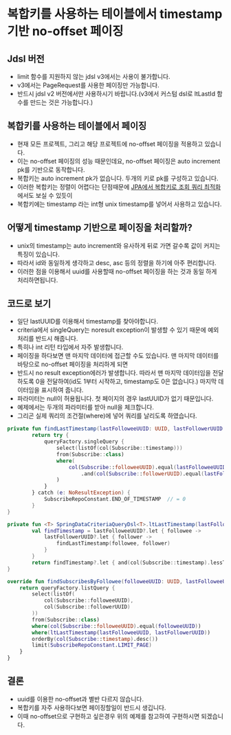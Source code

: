 # 복합키를 사용하는 테이블에서 timestamp 기반 no-offset 페이징

## Jdsl 버전
* limit 함수를 지원하지 않는 jdsl v3에서는 사용이 불가합니다. 
* v3에서는 PageRequest를 사용한 페이징만 가능합니다.
* 반드시 jdsl v2 버전에서만 사용하시기 바랍니다.(v3에서 커스텀 dsl로 ltLastId 함수를 만드는 것은 가능합니다.)

## 복합키를 사용하는 테이블에서 페이징
* 현재 모든 프로젝트, 그리고 해당 프로젝트에 no-offset 페이징을 적용하고 있습니다.
* 이는 no-offset 페이징의 성능 때문인데요, no-offset 페이징은 auto increment pk를 기반으로 동작합니다.
* 복합키는 auto increment pk가 없습니다. 두개의 키로 pk를 구성하고 있습니다.
* 이러한 복합키는 정렬이 어렵다는 단점때문에 [JPA에서 복합키로 조회 쿼리 최적화](https://github.com/liveforone/howru/blob/master/Documents/COMPOSITE_KEY_IN_JPA.md) 에서도 보실 수 있듯이 
* 복합키에는 timestamp 라는 int형 unix timestamp를 넣어서 사용하고 있습니다.

## 어떻게 timestamp 기반으로 페이징을 처리할까?
* unix의 timestamp는 auto increment와 유사하게 뒤로 가면 갈수록 값이 커지는 특징이 있습니다.
* 따라서 id와 동일하게 생각하고 desc, asc 등의 정렬을 하기에 아주 편리합니다.
* 이러한 점을 이용해서 uuid를 사용할때 no-offset 페이징을 하는 것과 동일 하게 처리하면됩니다.

## 코드로 보기
* 일단 lastUUID를 이용해서 timestamp를 찾아야합니다.
* criteria에서 singleQuery는 noresult exception이 발생할 수 있기 때문에 예외처리를 반드시 해줍니다.
* 특히나 int 리턴 타입에서 자주 발생합니다.
* 페이징을 하다보면 맨 마지막 데이터에 접근할 수도 있습니다. 맨 마지막 데이터를 바탕으로 no-offset 페이징을 처리하게 되면
* 반드시 no result exception에러가 발생합니다. 따라서 맨 마지막 데이터임을 전달 하도록 0을 전달하여(id도 1부터 시작하고, timestamp도 0은 없습니다.) 마지막 데이터임을 표시하여 줍니다.
* 파라미터는 null이 허용됩니다. 첫 페이지의 경우 lastUUID가 없기 때문입니다.
* 예제에서는 두개의 파라미터를 받아 null을 체크합니다.
* 그리곤 실제 쿼리의 조건절(where)에 넣어 쿼리를 날리도록 하였습니다.
```kotlin
private fun findLastTimestamp(lastFolloweeUUID: UUID, lastFollowerUUID: UUID): Int {
        return try {
            queryFactory.singleQuery {
                select(listOf(col(Subscribe::timestamp)))
                from(Subscribe::class)
                where(
                    col(Subscribe::followeeUUID).equal(lastFolloweeUUID)
                        .and(col(Subscribe::followerUUID).equal(lastFollowerUUID))
                )
            }
        } catch (e: NoResultException) {
            SubscribeRepoConstant.END_OF_TIMESTAMP  // = 0
        } 
}

private fun <T> SpringDataCriteriaQueryDsl<T>.ltLastTimestamp(lastFolloweeUUID: UUID?, lastFollowerUUID: UUID?): PredicateSpec? {
        val findTimestamp = lastFolloweeUUID?.let { followee ->
            lastFollowerUUID?.let { follower ->
                findLastTimestamp(followee, follower)
            }
        }
        return findTimestamp?.let { and(col(Subscribe::timestamp).lessThan(it)) }
}

override fun findSubscribesByFollowee(followeeUUID: UUID, lastFolloweeUUID: UUID?, lastFollowerUUID: UUID?): List<SubscribeInfo> {
    return queryFactory.listQuery {
        select(listOf(
            col(Subscribe::followeeUUID),
            col(Subscribe::followerUUID)
        ))
        from(Subscribe::class)
        where(col(Subscribe::followeeUUID).equal(followeeUUID))
        where(ltLastTimestamp(lastFolloweeUUID, lastFollowerUUID))
        orderBy(col(Subscribe::timestamp).desc())
        limit(SubscribeRepoConstant.LIMIT_PAGE)
    }
}
```

## 결론
* uuid를 이용한 no-offset과 별반 다르지 않습니다.
* 복합키를 자주 사용하다보면 페이징할일이 반드시 생깁니다.
* 이때 no-offset으로 구현하고 싶은경우 위의 예제를 참고하여 구현하시면 되겠습니다.